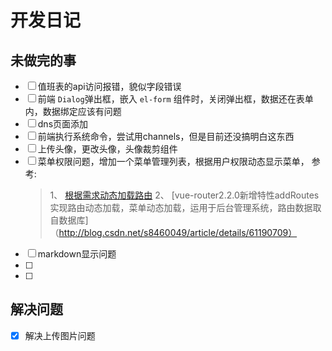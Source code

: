 # 开发日记

## 未做完的事
- [ ] 值班表的api访问报错，貌似字段错误
- [ ] 前端 `Dialog`弹出框，嵌入 `el-form` 组件时，关闭弹出框，数据还在表单内，数据绑定应该有问题
- [ ] dns页面添加
- [ ] 前端执行系统命令，尝试用channels，但是目前还没搞明白这东西
- [ ] 上传头像，更改头像，头像裁剪组件
- [ ] 菜单权限问题，增加一个菜单管理列表，根据用户权限动态显示菜单， 参考:
     > 1、 [根据需求动态加载路由](https://blog.yqiu.net/2017/07/06/vue-dynamic-load-router/)
     > 2、 [vue-router2.2.0新增特性addRoutes实现路由动态加载，菜单动态加载，运用于后台管理系统，路由数据取自数据库]（http://blog.csdn.net/s8460049/article/details/61190709）
- [ ] markdown显示问题
- [ ]
- [ ]


## 解决问题
- [x] 解决上传图片问题